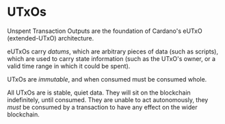 # UTxOs

Unspent Transaction Outputs are the foundation of Cardano's eUTxO
(extended-UTxO) architecture.

eUTxOs carry *datums*, which are arbitrary pieces of data (such as
scripts), which are used to carry state information (such as the
UTxO's owner, or a valid time range in which it could be spent).

UTxOs are *immutable*, and when consumed must be consumed whole.

All UTxOs are is stable, quiet data. They will sit on the
blockchain indefinitely, until consumed. They are unable to act
autonomously, they *must* be consumed by a transaction to have any
effect on the wider blockchain.
